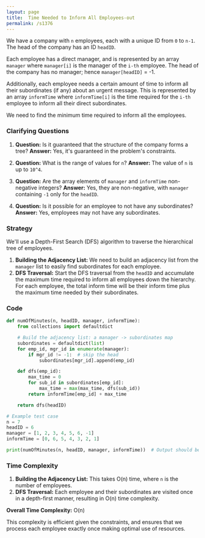 ```yaml
---
layout: page
title:  Time Needed to Inform All Employees-out
permalink: /s1376
---
```


We have a company with `n` employees, each with a unique ID from `0` to `n-1`. The head of the company has an ID `headID`.

Each employee has a direct manager, and is represented by an array `manager` where `manager[i]` is the manager of the `i-th` employee. The head of the company has no manager; hence `manager[headID]` = -1.

Additionally, each employee needs a certain amount of time to inform all their subordinates (if any) about an urgent message. This is represented by an array `informTime` where `informTime[i]` is the time required for the `i-th` employee to inform all their direct subordinates. 

We need to find the minimum time required to inform all the employees.

### Clarifying Questions

1. **Question:** Is it guaranteed that the structure of the company forms a tree?
   **Answer:** Yes, it's guaranteed in the problem's constraints.
   
2. **Question:** What is the range of values for `n`?
   **Answer:** The value of `n` is up to `10^4`.

3. **Question:** Are the array elements of `manager` and `informTime` non-negative integers?
   **Answer:** Yes, they are non-negative, with `manager` containing `-1` only for the `headID`.

4. **Question:** Is it possible for an employee to not have any subordinates?
   **Answer:** Yes, employees may not have any subordinates.

### Strategy

We'll use a Depth-First Search (DFS) algorithm to traverse the hierarchical tree of employees.

1. **Building the Adjacency List:** We need to build an adjacency list from the `manager` list to easily find subordinates for each employee.
2. **DFS Traversal:** Start the DFS traversal from the `headID` and accumulate the maximum time required to inform all employees down the hierarchy. For each employee, the total inform time will be their inform time plus the maximum time needed by their subordinates.

### Code

```python
def numOfMinutes(n, headID, manager, informTime):
    from collections import defaultdict

    # Build the adjacency list: a manager -> subordinates map
    subordinates = defaultdict(list)
    for emp_id, mgr_id in enumerate(manager):
        if mgr_id != -1:  # skip the head
            subordinates[mgr_id].append(emp_id)

    def dfs(emp_id):
        max_time = 0
        for sub_id in subordinates[emp_id]:
            max_time = max(max_time, dfs(sub_id))
        return informTime[emp_id] + max_time

    return dfs(headID)

# Example test case
n = 7
headID = 6
manager = [1, 2, 3, 4, 5, 6, -1]
informTime = [0, 6, 5, 4, 3, 2, 1]

print(numOfMinutes(n, headID, manager, informTime))  # Output should be 21
```

### Time Complexity

1. **Building the Adjacency List:** This takes O(n) time, where `n` is the number of employees.
2. **DFS Traversal:** Each employee and their subordinates are visited once in a depth-first manner, resulting in O(n) time complexity.

**Overall Time Complexity:** O(n)

This complexity is efficient given the constraints, and ensures that we process each employee exactly once making optimal use of resources.